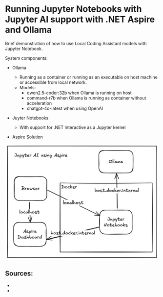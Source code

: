 # Running Jupyter Notebooks with Jupyter AI support with .NET Aspire and Ollama

Brief demonstration of how to use Local Coding Assistant models with Jupyter Notebook.

System components:

- Ollama
  - Running as a container or running as an executable on host machine or accessible from local network. 
  - Models:
    - qwen2.5-coder:32b when Ollama is running on host
    - command-r7b when Ollama is running as container without acceleration
    - chatgpt-4o-latest when using OpenAI
- Juyter Notebooks
  - With support for .NET Interactive as a Jupyter kernel
  
- Aspire Solution

![Setup overview - locally hosted Ollama](./doc/aspire-docker-network-2.png)


## Sources:

- [](https://github.com/dotnet/interactive/blob/main/docs/NotebookswithJupyter.md)
- [](https://github.com/jupyterlab/jupyter-ai)